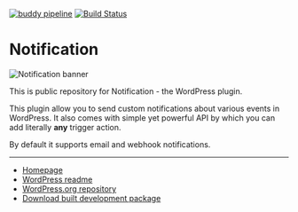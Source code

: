 [![buddy pipeline](https://app.buddy.works/bracketspace/notification/pipelines/pipeline/180512/badge.svg?token=b60a5b57f6f187dcad1aeb0a61146754ef1054b866bc81167a85612b075faf77 "buddy pipeline")](https://app.buddy.works/bracketspace/notification/pipelines/pipeline/180512) [![Build Status](https://travis-ci.org/BracketSpace/Notification.svg?branch=develop)](https://travis-ci.org/BracketSpace/Notification)

# Notification

![Notification banner](https://bracketspace.com/extras/notification/banner.png)

This is public repository for Notification - the WordPress plugin.

This plugin allow you to send custom notifications about various events in WordPress. It also comes with simple yet powerful API by which you can add literally **any** trigger action.

By default it supports email and webhook notifications.

---

* [Homepage](https://docs.bracketspace.com/notification/)
* [WordPress readme](https://github.com/BracketSpace/Notification/blob/master/readme.txt)
* [WordPress.org repository](https://wordpress.org/plugins/notification/)
* [Download built development package](https://packages.bracketspace.com/repo/bracketspace/notification/notification-dev.zip)
